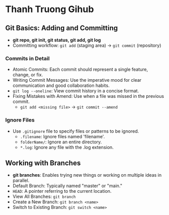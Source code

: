 # Thanh Truong Gihub

## Git Basics: Adding and Committing

- **git repo, git init, git status, git add, git log**
- Committing workflow: `git add` (staging area) -> `git commit` (repository)

### Commits in Detail

- Atomic Commits: Each commit should represent a single feature, change, or fix.
- Writing Commit Messages: Use the imperative mood for clear communication and good collaboration habits.
- `git log --oneline`: View commit history in a concise format.
- Fixing Mistakes with Amend: Use when a file was missed in the previous commit.
  - `git add <missing file>` -> `git commit --amend`

### Ignore Files

- Use `.gitignore` file to specify files or patterns to be ignored.
  - `.filename`: Ignore files named 'filename'.
  - `folderName/`: Ignore an entire directory.
  - `*.log`: Ignore any file with the .log extension.

## Working with Branches

- **git branches**: Enables trying new things or working on multiple ideas in parallel.
- Default Branch: Typically named "master" or "main."
- `HEAD`: A pointer referring to the current location.
- View All Branches: `git branch`
- Create a New Branch: `git branch <name>`
- Switch to Existing Branch: `git switch <name>`
